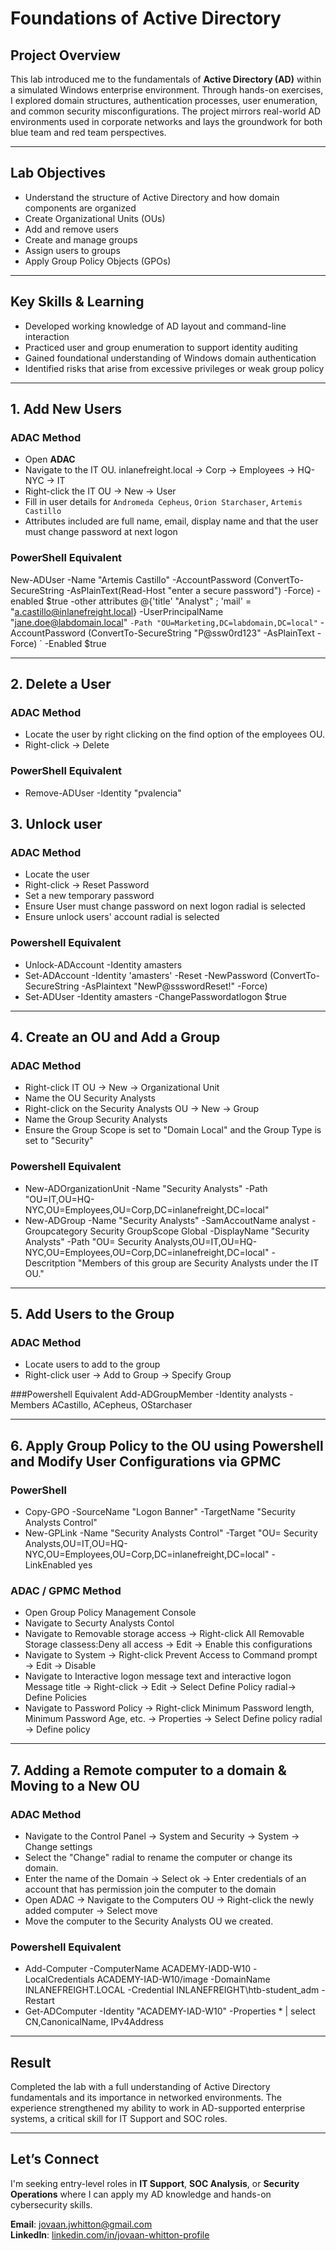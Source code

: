 # Foundations of Active Directory

## Project Overview
This lab introduced me to the fundamentals of **Active Directory (AD)** within a simulated Windows enterprise environment. Through hands-on exercises, I explored domain structures, authentication processes, user enumeration, and common security misconfigurations. The project mirrors real-world AD environments used in corporate networks and lays the groundwork for both blue team and red team perspectives.

---

## Lab Objectives
- Understand the structure of Active Directory and how domain components are organized
- Create Organizational Units (OUs)  
- Add and remove users  
- Create and manage groups  
- Assign users to groups  
- Apply Group Policy Objects (GPOs)

--- 

## Key Skills & Learning
- Developed working knowledge of AD layout and command-line interaction
- Practiced user and group enumeration to support identity auditing
- Gained foundational understanding of Windows domain authentication
- Identified risks that arise from excessive privileges or weak group policy

---

## 1. Add New Users
### ADAC Method
- Open **ADAC** 
- Navigate to the IT OU. inlanefreight.local → Corp → Employees → HQ-NYC → IT
- Right-click the IT OU → New → User
- Fill in user details for `Andromeda Cepheus`, `Orion Starchaser`, `Artemis Castillo`
- Attributes included are full name, email, display name and that the user must change password at next logon

### PowerShell Equivalent
New-ADUser -Name "Artemis Castillo" -AccountPassword (ConvertTo-SecureString -AsPlainText(Read-Host "enter a secure password") -Force) -enabled $true -other attributes @{'title' "Analyst" ; 'mail' = "a.castillo@inlanefreight.local}
-UserPrincipalName "jane.doe@labdomain.local" `
-Path "OU=Marketing,DC=labdomain,DC=local" `
-AccountPassword (ConvertTo-SecureString "P@ssw0rd123" -AsPlainText -Force) `
-Enabled $true

---

## 2. Delete a User
### ADAC Method
- Locate the user by right clicking on the find option of the employees OU.
- Right-click → Delete

### PowerShell Equivalent
- Remove-ADUser -Identity "pvalencia"

## 3. Unlock user
### ADAC Method
- Locate the user
- Right-click → Reset Password
- Set a new temporary password
- Ensure User must change password on next logon radial is selected
- Ensure unlock users' account radial is selected

### Powershell Equivalent
- Unlock-ADAccount -Identity amasters
- Set-ADAccount -Identity 'amasters' -Reset -NewPassword (ConvertTo-SecureString -AsPlaintext "NewP@ssswordReset!" -Force)
- Set-ADUser -Identity amasters -ChangePasswordatlogon $true

---
## 4. Create an OU and Add a Group
### ADAC Method
- Right-click IT OU → New → Organizational Unit
- Name the OU Security Analysts
- Right-click on the Security Analysts OU → New → Group
- Name the Group Security Analysts
- Ensure the Group Scope is set to "Domain Local" and the Group Type is set to "Security"

### Powershell Equivalent
- New-ADOrganizationUnit -Name "Security Analysts" -Path "OU=IT,OU=HQ-NYC,OU=Employees,OU=Corp,DC=inlanefreight,DC=local"
- New-ADGroup -Name "Security Analysts" -SamAccoutName analyst -Groupcategory Security GroupScope Global -DisplayName "Security Analysts" -Path "OU= Security Analysts,OU=IT,OU=HQ-NYC,OU=Employees,OU=Corp,DC=inlanefreight,DC=local" -Descritption "Members of this group are Security Analysts under the IT OU."

---
## 5. Add Users to the Group
### ADAC Method
- Locate users to add to the group
- Right-click user → Add to Group → Specify Group

###Powershell Equivalent
Add-ADGroupMember -Identity analysts -Members ACastillo, ACepheus, OStarchaser

--- 

## 6. Apply Group Policy to the OU using Powershell and Modify User Configurations via GPMC
### PowerShell
- Copy-GPO -SourceName "Logon Banner" -TargetName "Security Analysts Control"
- New-GPLink -Name "Security Analysts Control" -Target "OU= Security Analysts,OU=IT,OU=HQ-NYC,OU=Employees,OU=Corp,DC=inlanefreight,DC=local" -LinkEnabled yes

### ADAC / GPMC Method
- Open Group Policy Management Console
- Navigate to Securty Analysts Contol
- Navigate to Removable storage access → Right-click All Removable Storage classess:Deny all access → Edit → Enable this configurations
- Navigate to System → Right-click Prevent Access to Command prompt → Edit → Disable
- Navigate to Interactive logon message text and interactive logon Message title → Right-click → Edit → Select Define Policy radial→ Define Policies
- Navigate to Password Policy → Right-click Minimum Password length, Minimum Password Age, etc. → Properties → Select Define policy radial → Define policy

--- 

## 7. Adding a Remote computer to a domain & Moving to a New OU
### ADAC Method
- Navigate to the Control Panel → System and Security → System → Change settings
- Select the "Change" radial to rename the computer or change its domain. 
- Enter the name of the Domain → Select ok → Enter credentials of an account that has permission join the computer to the domain
- Open ADAC → Navigate to the Computers OU → Right-click the newly added computer → Select move
- Move the computer to the Security Analysts OU we created.

### Powershell Equivalent
- Add-Computer -ComputerName ACADEMY-IADD-W10 -LocalCredentials ACADEMY-IAD-W10/image -DomainName INLANEFREIGHT.LOCAL -Credential INLANEFREIGHT\htb-student_adm -Restart
- Get-ADComputer -Identity "ACADEMY-IAD-W10" -Properties * | select CN,CanonicalName, IPv4Address


---

## Result
Completed the lab with a full understanding of Active Directory fundamentals and its importance in networked environments. The experience strengthened my ability to work in AD-supported enterprise systems, a critical skill for IT Support and SOC roles.

---

## Let’s Connect
I'm seeking entry-level roles in **IT Support**, **SOC Analysis**, or **Security Operations** where I can apply my AD knowledge and hands-on cybersecurity skills.

**Email**: jovaan.jwhitton@gmail.com  
**LinkedIn**: [linkedin.com/in/jovaan-whitton-profile](https://linkedin.com/in/jovaan-whitton-profile)




